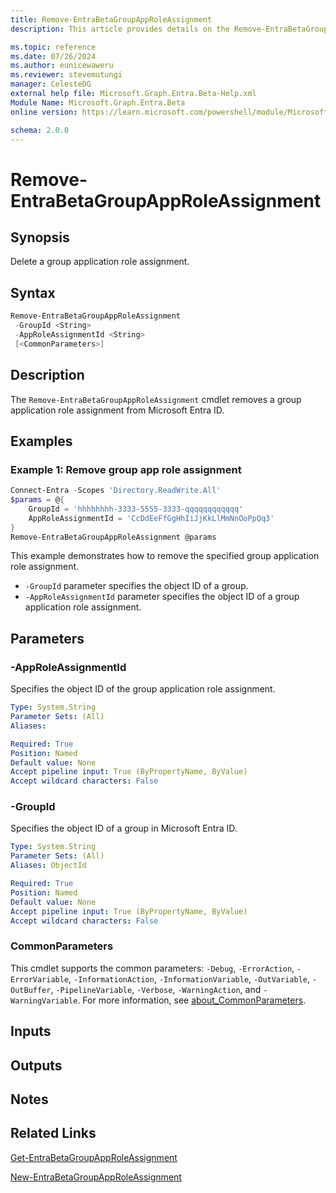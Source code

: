 ```yaml
---
title: Remove-EntraBetaGroupAppRoleAssignment
description: This article provides details on the Remove-EntraBetaGroupAppRoleAssignment command.

ms.topic: reference
ms.date: 07/26/2024
ms.author: eunicewaweru
ms.reviewer: stevemutungi
manager: CelesteDG
external help file: Microsoft.Graph.Entra.Beta-Help.xml
Module Name: Microsoft.Graph.Entra.Beta
online version: https://learn.microsoft.com/powershell/module/Microsoft.Graph.Entra.Beta/Remove-EntraBetaGroupAppRoleAssignment

schema: 2.0.0
---
```


# Remove-EntraBetaGroupAppRoleAssignment

## Synopsis

Delete a group application role assignment.

## Syntax

```powershell
Remove-EntraBetaGroupAppRoleAssignment 
 -GroupId <String> 
 -AppRoleAssignmentId <String>
 [<CommonParameters>]
```

## Description

The `Remove-EntraBetaGroupAppRoleAssignment` cmdlet removes a group application role assignment from Microsoft Entra ID.

## Examples

### Example 1: Remove group app role assignment

```powershell
Connect-Entra -Scopes 'Directory.ReadWrite.All'
$params = @{
    GroupId = 'hhhhhhhh-3333-5555-3333-qqqqqqqqqqqq' 
    AppRoleAssignmentId = 'CcDdEeFfGgHhIiJjKkLlMmNnOoPpQq3'
}
Remove-EntraBetaGroupAppRoleAssignment @params
```

This example demonstrates how to remove the specified group application role assignment.

- `-GroupId` parameter specifies the object ID of a group.
- `-AppRoleAssignmentId` parameter specifies the object ID of a group application role assignment.

## Parameters

### -AppRoleAssignmentId

Specifies the object ID of the group application role assignment.

```yaml
Type: System.String
Parameter Sets: (All)
Aliases:

Required: True
Position: Named
Default value: None
Accept pipeline input: True (ByPropertyName, ByValue)
Accept wildcard characters: False
```

### -GroupId

Specifies the object ID of a group in Microsoft Entra ID.

```yaml
Type: System.String
Parameter Sets: (All)
Aliases: ObjectId

Required: True
Position: Named
Default value: None
Accept pipeline input: True (ByPropertyName, ByValue)
Accept wildcard characters: False
```

### CommonParameters

This cmdlet supports the common parameters: `-Debug`, `-ErrorAction`, `-ErrorVariable`, `-InformationAction`, `-InformationVariable`, `-OutVariable`, `-OutBuffer`, `-PipelineVariable`, `-Verbose`, `-WarningAction`, and `-WarningVariable`. For more information, see [about_CommonParameters](https://go.microsoft.com/fwlink/?LinkID=113216).

## Inputs

## Outputs

## Notes

## Related Links

[Get-EntraBetaGroupAppRoleAssignment](Get-EntraBetaGroupAppRoleAssignment.md)

[New-EntraBetaGroupAppRoleAssignment](New-EntraBetaGroupAppRoleAssignment.md)

